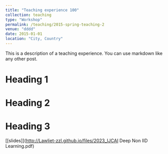 ```yaml
---
title: "Teaching experience 100"
collection: teaching
type: "Workshop"
permalink: /teaching/2015-spring-teaching-2
venue: "dddd"
date: 2015-01-01
location: "City, Country"
---
```


This is a description of a teaching experience. You can use markdown like any other post.

Heading 1
======

Heading 2
======

Heading 3
======

[[slides]](http://Lawliet-zzl.github.io/files/2023_IJCAI Deep Non IID Learning.pdf)


